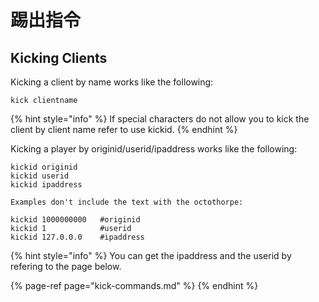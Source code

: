 # 踢出指令

## Kicking Clients

Kicking a client by name works like the following:

```text
kick clientname
```

{% hint style="info" %}
If special characters do not allow you to kick the client by client name refer to use kickid.
{% endhint %}

Kicking a player by originid/userid/ipaddress works like the following:

```text
kickid originid
kickid userid
kickid ipaddress

Examples don't include the text with the octothorpe:

kickid 1000000000   #originid
kickid 1            #userid
kickid 127.0.0.0    #ipaddress
```



{% hint style="info" %}
You can get the ipaddress and the userid by refering to the page below.

{% page-ref page="kick-commands.md" %}
{% endhint %}



